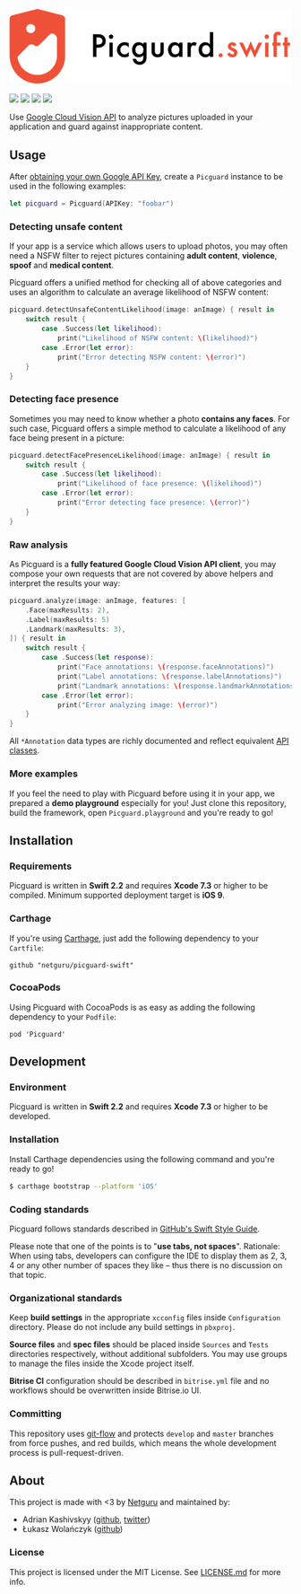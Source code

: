 ![](Images/Logo.svg)

![](https://www.bitrise.io/app/0ee59475f60743f7.svg?token=yOJZx9kJX6J2MRDNsHRnxQ&branch=develop)
![](https://img.shields.io/github/release/netguru/picguard-swift.svg)
![](https://img.shields.io/badge/swift-2.2-orange.svg)
![](https://img.shields.io/badge/carthage-compatible-green.svg)

Use [Google Cloud Vision API](https://cloud.google.com/vision/) to analyze pictures uploaded in your application and guard against inappropriate content.

## Usage

After [obtaining your own Google API Key](https://cloud.google.com/vision/docs/auth-template/cloud-api-auth#set_up_an_api_key), create a `Picguard` instance to be used in the following examples:

```swift
let picguard = Picguard(APIKey: "foobar")
```

### Detecting unsafe content

If your app is a service which allows users to upload photos, you may often need a NSFW filter to reject pictures containing **adult content**, **violence**, **spoof** and **medical content**.

Picguard offers a unified method for checking all of above categories and uses an algorithm to calculate an average likelihood of NSFW content:

```swift
picguard.detectUnsafeContentLikelihood(image: anImage) { result in
    switch result {
        case .Success(let likelihood):
            print("Likelihood of NSFW content: \(likelihood)")
        case .Error(let error):
            print("Error detecting NSFW content: \(error)")
    }
}
```

### Detecting face presence

Sometimes you may need to know whether a photo **contains any faces**. For such case, Picguard offers a simple method to calculate a likelihood of any face being present in a picture:

```swift
picguard.detectFacePresenceLikelihood(image: anImage) { result in
    switch result {
        case .Success(let likelihood):
            print("Likelihood of face presence: \(likelihood)")
        case .Error(let error):
            print("Error detecting face presence: \(error)")
    }
}
```

### Raw analysis

As Picguard is a **fully featured Google Cloud Vision API client**, you may compose your own requests that are not covered by above helpers and interpret the results your way:

```swift
picguard.analyze(image: anImage, features: [
    .Face(maxResults: 2),
    .Label(maxResults: 5)
    .Landmark(maxResults: 3),
]) { result in
    switch result {
        case .Success(let response):
            print("Face annotations: \(response.faceAnnotations)")
            print("Label annotations: \(response.labelAnnotations)")
            print("Landmark annotations: \(response.landmarkAnnotations)")
        case .Error(let error):
            print("Error analyzing image: \(error)")
    }
}
```

All `*Annotation` data types are richly documented and reflect equivalent [API classes](https://cloud.google.com/vision/reference/rest/v1/images/annotate).

### More examples

If you feel the need to play with Picguard before using it in your app, we prepared a **demo playground** especially for you! Just clone this repository, build the framework, open `Picguard.playground` and you're ready to go!

## Installation

### Requirements

Picguard is written in **Swift 2.2** and requires **Xcode 7.3** or higher to be compiled. Minimum supported deployment target is **iOS 9**.

### Carthage

If you're using [Carthage](https://github.com/Carthage/Carthage), just add the following dependency to your `Cartfile`:

```none
github "netguru/picguard-swift"
```

### CocoaPods

Using Picguard with CocoaPods is as easy as adding the following dependency to your `Podfile`:

```none
pod 'Picguard'
```

## Development

### Environment

Picguard is written in **Swift 2.2** and requires **Xcode 7.3** or higher to be developed.

### Installation

Install Carthage dependencies using the following command and you're ready to go!

```bash
$ carthage bootstrap --platform 'iOS'
```

### Coding standards

Picguard follows standards described in [GitHub's Swift Style Guide](https://github.com/github/swift-style-guide).

Please note that one of the points is to "**use tabs, not spaces**". Rationale: When using tabs, developers can configure the IDE to display them as 2, 3, 4 or any other number of spaces they like – thus there is no discussion on that topic.

### Organizational standards

Keep **build settings** in the appropriate `xcconfig` files inside `Configuration` directory. Please do not include any build settings in `pbxproj`.

**Source files** and **spec files** should be placed inside `Sources` and `Tests` directories respectively, without additional subfolders. You may use groups to manage the files inside the Xcode project itself.

**Bitrise CI** configuration should be described in `bitrise.yml` file and no workflows should be overwritten inside Bitrise.io UI.

### Committing

This repository uses [git-flow](https://www.atlassian.com/git/tutorials/comparing-workflows/gitflow-workflow) and protects `develop` and `master` branches from force pushes, and red builds, which means the whole development process is pull-request-driven.

## About

This project is made with <3 by [Netguru](https://netguru.co/opensource) and maintained by:

- Adrian Kashivskyy ([github](https://github.com/akashivskyy), [twitter](https://twitter.com/akashivskyy))
- Łukasz Wolańczyk ([github](https://github.com/lukwol))

### License

This project is licensed under the MIT License. See [LICENSE.md](LICENSE.md) for more info.
